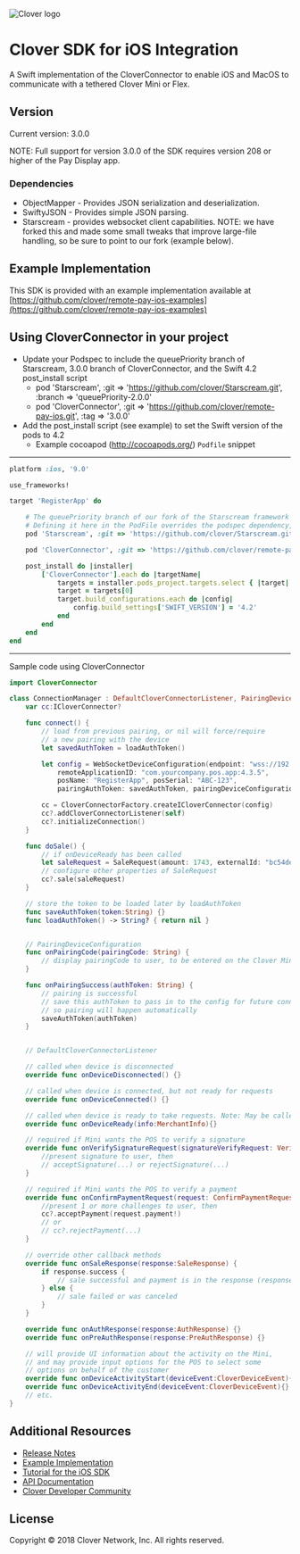 ![Clover logo](https://www.clover.com/assets/images/public-site/press/clover_primary_gray_rgb.png)

# Clover SDK for iOS Integration

A Swift implementation of the CloverConnector to enable iOS and MacOS to communicate with a tethered Clover Mini or Flex.

## Version

Current version: 3.0.0

NOTE: Full support for version 3.0.0 of the SDK requires version 208 or higher of the Pay Display app.

### Dependencies
- ObjectMapper - Provides JSON serialization and deserialization.
- SwiftyJSON - Provides simple JSON parsing.
- Starscream - provides websocket client capabilities. NOTE: we have forked this and made some small tweaks that improve large-file handling, so be sure to point to our fork (example below).

## Example Implementation

This SDK is provided with an example implementation available at [https://github.com/clover/remote-pay-ios-examples](https://github.com/clover/remote-pay-ios-examples)

## Using CloverConnector in your project
* Update your Podspec to include the queuePriority branch of Starscream, 3.0.0 branch of CloverConnector, and the Swift 4.2 post_install script
    * pod 'Starscream', :git => 'https://github.com/clover/Starscream.git', :branch => 'queuePriority-2.0.0'
    * pod 'CloverConnector', :git => 'https://github.com/clover/remote-pay-ios.git', :tag => '3.0.0'
* Add the post_install script (see example) to set the Swift version of the pods to 4.2
    * Example cocoapod (http://cocoapods.org/) `Podfile` snippet
---
```ruby
platform :ios, '9.0'

use_frameworks!

target 'RegisterApp' do

    # The queuePriority branch of our fork of the Starscream framework is required for reliable transport of large files
    # Defining it here in the PodFile overrides the podspec dependency, which isn't allowed to specify a specific location and branch
    pod 'Starscream', :git => 'https://github.com/clover/Starscream.git', :branch => 'queuePriority-2.0.0'

    pod 'CloverConnector', :git => 'https://github.com/clover/remote-pay-ios.git', :tag => '3.0.0'

    post_install do |installer|
        ['CloverConnector'].each do |targetName|
            targets = installer.pods_project.targets.select { |target| target.name == targetName }
            target = targets[0]
            target.build_configurations.each do |config|
                config.build_settings['SWIFT_VERSION'] = '4.2'
            end
        end
    end
end

```

---
Sample code using CloverConnector

```swift
import CloverConnector

class ConnectionManager : DefaultCloverConnectorListener, PairingDeviceConfiguration {
    var cc:ICloverConnector?

    func connect() {
        // load from previous pairing, or nil will force/require
        // a new pairing with the device
        let savedAuthToken = loadAuthToken()

        let config = WebSocketDeviceConfiguration(endpoint: "wss://192.168.1.115:12345/remote_pay",
            remoteApplicationID: "com.yourcompany.pos.app:4.3.5",
            posName: "RegisterApp", posSerial: "ABC-123",
            pairingAuthToken: savedAuthToken, pairingDeviceConfiguration: self)

        cc = CloverConnectorFactory.createICloverConnector(config)
        cc?.addCloverConnectorListener(self)
        cc?.initializeConnection()
    }

    func doSale() {
        // if onDeviceReady has been called
        let saleRequest = SaleRequest(amount: 1743, externalId: "bc54de43f3")
        // configure other properties of SaleRequest
        cc?.sale(saleRequest)
    }

    // store the token to be loaded later by loadAuthToken
    func saveAuthToken(token:String) {}
    func loadAuthToken() -> String? { return nil }


    // PairingDeviceConfiguration
    func onPairingCode(pairingCode: String) {
        // display pairingCode to user, to be entered on the Clover Mini
    }

    func onPairingSuccess(authToken: String) {
        // pairing is successful
        // save this authToken to pass in to the config for future connections
        // so pairing will happen automatically
        saveAuthToken(authToken)
    }


    // DefaultCloverConnectorListener

    // called when device is disconnected
    override func onDeviceDisconnected() {}

    // called when device is connected, but not ready for requests
    override func onDeviceConnected() {}

    // called when device is ready to take requests. Note: May be called more than once
    override func onDeviceReady(info:MerchantInfo){}

    // required if Mini wants the POS to verify a signature
    override func onVerifySignatureRequest(signatureVerifyRequest: VerifySignatureRequest) {
        //present signature to user, then
        // acceptSignature(...) or rejectSignature(...)
    }

    // required if Mini wants the POS to verify a payment
    override func onConfirmPaymentRequest(request: ConfirmPaymentRequest) {
        //present 1 or more challenges to user, then
        cc?.acceptPayment(request.payment!)
        // or
        // cc?.rejectPayment(...)
    }

    // override other callback methods
    override func onSaleResponse(response:SaleResponse) {
        if response.success {
            // sale successful and payment is in the response (response.payment)
        } else {
            // sale failed or was canceled
        }
    }

    override func onAuthResponse(response:AuthResponse) {}
    override func onPreAuthResponse(response:PreAuthResponse) {}

    // will provide UI information about the activity on the Mini,
    // and may provide input options for the POS to select some
    // options on behalf of the customer
    override func onDeviceActivityStart(deviceEvent:CloverDeviceEvent){} // see CloverConnectorListener.swift for example of calling invokeInputOption from this callback
    override func onDeviceActivityEnd(deviceEvent:CloverDeviceEvent){}
    // etc.
}

```

## Additional Resources

* [Release Notes](https://github.com/clover/remote-pay-ios/releases)
* [Example Implementation](https://github.com/clover/remote-pay-ios-examples)
* [Tutorial for the iOS SDK](https://docs.clover.com/build/getting-started-with-clover-connector/?sdk=ios)
* [API Documentation](https://clover.github.io/remote-pay-ios/3.0.0/docs/index.html)
* [Clover Developer Community](https://community.clover.com/index.html)

## License 
Copyright © 2018 Clover Network, Inc. All rights reserved.
